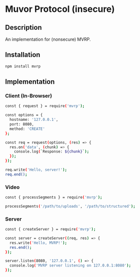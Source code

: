 # Muvor Protocol (insecure)

## Description

An implementation for (nonsecure) MVRP.

## Installation

```bash
npm install mvrp
```

## Implementation

### Client (In-Browser)

```bash
const { request } = require('mvrp');

const options = {
  hostname: '127.0.0.1',
  port: 8080,
  method: 'CREATE'
};

const req = request(options, (res) => {
  res.on('data', (chunk) => {
    console.log(`Response: ${chunk}`);
  });
});

req.write('Hello, server!');
req.end();
```

### Video

```bash
const { processSegments } = require('mvrp');

processSegments('/path/to/uploads', '/path/to/structured');
```

### Server

```bash
const { createServer } = require('mvrp');

const server = createServer((req, res) => {
  res.write('Hello, MVRP!');
  res.end();
});

server.listen(8080, '127.0.0.1', () => {
  console.log('MVRP server listening on 127.0.0.1:8080');
});
```